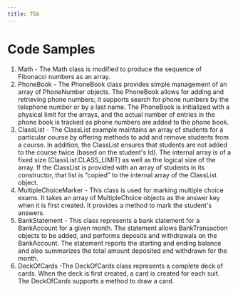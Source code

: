 ```yaml
---
title: TBA
---
```

# Code Samples

1. Math - The Math class is modified to produce the sequence of Fibonacci numbers as an array.
2. PhoneBook - The PhoneBook class provides simple management of an array of PhoneNumber objects. The PhoneBook allows for adding and retrieving phone numbers; it supports search for phone numbers by the telephone number or by a last name. The PhoneBook is initialized with a physical limit for the arrays, and the actual number of entries in the phone book is tracked as phone numbers are added to the phone book.
3. ClassList - The ClassList example maintains an array of students for a particular course by offering methods to add and remove students from a course. In addition, the ClassList ensures that students are not added to the course twice (based on the student's Id). The internal array is of a fixed size (ClassList.CLASS_LIMIT) as well as the logical size of the array. If the ClassList is provided with an array of students in its constructor, that list is “copied” to the internal array of the ClassList object.
4. MultipleChoiceMarker - This class is used for marking multiple choice exams. It takes an array of MultipleChoice objects as the answer key when it is first created. It provides a method to mark the student's answers.
5. BankStatement - This class represents a bank statement for a BankAccount for a given month. The statement allows BankTransaction objects to be added, and performs deposits and withdrawals on the BankAccount. The statement reports the starting and ending balance and also summarizes the total amount deposited and withdrawn for the month. 
6. DeckOfCards -The DeckOfCards class represents a complete deck of cards. When the deck is first created, a card is created for each suit. The DeckOfCards supports a method to draw a card.

